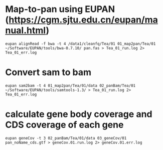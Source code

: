 # Map-to-pan using EUPAN (https://cgm.sjtu.edu.cn/eupan/manual.html)
```
eupan alignRead -f bwa -t 4 /data1/cleanfq/Tea/01 01_map2pan/Tea/01 ~/Software/EUPAN/tools/bwa-0.7.10/ pan.fas > Tea_01_run.log 2> Tea_01_err.log
```

# Convert sam to bam
```
eupan sam2bam -t 4 01_map2pan/Tea/01/data 02_panBam/Tea/01 ~/Software/EUPAN/tools/samtools-1.3/ > Tea_01_run.log 2> Tea_01_err.log
```

# calculate gene body coverage and CDS coverage of each gene
```
eupan geneCov -t 3 02_panBam/Tea/01/data 03_geneCov/01 pan_noName_cds.gtf > geneCov.01.run.log 2> geneCov.01.err.log
```
